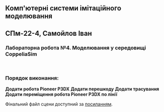 ## Комп'ютерні системи імітаційного моделювання
## СПм-22-4, Самойлов Іван
### Лабораторна робота №**4**. Моделювання у середовищі CoppeliaSim

<br>

### Порядок виконання:

**Додати робота Pioneer P3DX**
**Додати перешкоду**
**Додати трасування**
**Додати переміщення робота Pioneer P3DX по лінії**


Фінальний файл сцени доступний за [посиланням](lab4.ttt).
<br>
